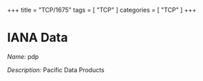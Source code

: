 +++
title = "TCP/1675"
tags = [ "TCP" ]
categories = [ "TCP" ]
+++

# IANA Data

_Name:_ pdp

_Description:_ Pacific Data Products

